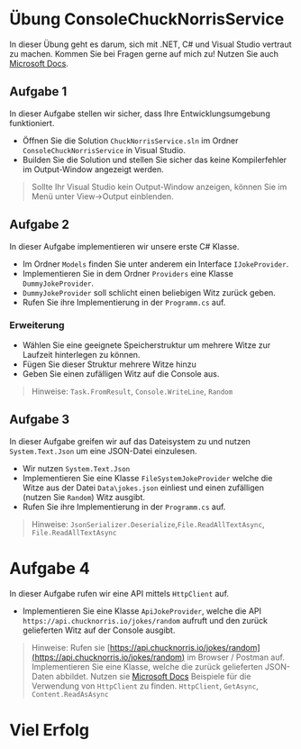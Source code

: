 # Übung ConsoleChuckNorrisService

In dieser Übung geht es darum, sich mit .NET, C# und Visual Studio vertraut zu machen.
Kommen Sie bei Fragen gerne auf mich zu!
Nutzen Sie auch [Microsoft Docs](https://docs.microsoft.com).

## Aufgabe 1

In dieser Aufgabe stellen wir sicher, dass Ihre Entwicklungsumgebung funktioniert.

- Öffnen Sie die Solution `ChuckNorrisService.sln` im Ordner `ConsoleChuckNorrisService` in Visual Studio.
- Builden Sie die Solution und stellen Sie sicher das keine Kompilerfehler im Output-Window angezeigt werden.

> Sollte Ihr Visual Studio kein Output-Window anzeigen, können Sie im Menü unter
> View->Output einblenden.

## Aufgabe 2

In dieser Aufgabe implementieren wir unsere erste C# Klasse.

- Im Ordner `Models` finden Sie unter anderem ein Interface `IJokeProvider`.
- Implementieren Sie in dem Ordner `Providers` eine Klasse `DummyJokeProvider`.
- `DummyJokeProvider` soll schlicht einen beliebigen Witz zurück geben.
- Rufen Sie ihre Implementierung in der `Programm.cs` auf.

### Erweiterung
- Wählen Sie eine geeignete Speicherstruktur um mehrere Witze zur Laufzeit hinterlegen zu können.
- Fügen Sie dieser Struktur mehrere Witze hinzu
- Geben Sie einen zufälligen Witz auf die Console aus.

> Hinweise:
> `Task.FromResult`, `Console.WriteLine`, `Random`

## Aufgabe 3

In dieser Aufgabe greifen wir auf das Dateisystem zu und nutzen `System.Text.Json` um eine JSON-Datei einzulesen.

- Wir nutzen `System.Text.Json`
- Implementieren Sie eine Klasse `FileSystemJokeProvider` welche die Witze aus der Datei `Data\jokes.json` einliest und einen zufälligen (nutzen Sie `Random`) Witz ausgibt.
- Rufen Sie ihre Implementierung in der `Programm.cs` auf.

> Hinweise:
> `JsonSerializer.Deserialize`,`File.ReadAllTextAsync`, `File.ReadAllTextAsync`

# Aufgabe 4

In dieser Aufgabe rufen wir eine API mittels `HttpClient` auf.

- Implementieren Sie eine Klasse `ApiJokeProvider`, welche die API `https://api.chucknorris.io/jokes/random` aufruft und den zurück gelieferten Witz auf der Console ausgibt.

> Hinweise:
> Rufen sie [https://api.chucknorris.io/jokes/random](https://api.chucknorris.io/jokes/random) im Browser / Postman auf. Implementieren Sie eine Klasse, welche die zurück gelieferten JSON-Daten abbildet. Nutzen sie [Microsoft Docs](https://docs.microsoft.com) Beispiele für die Verwendung von `HttpClient` zu finden.
> `HttpClient`, `GetAsync`, `Content.ReadAsAsync`

# Viel Erfolg
